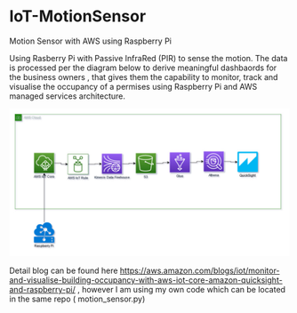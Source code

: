 # IoT-MotionSensor
Motion Sensor with AWS using Raspberry Pi 

Using Rasberry Pi with Passive InfraRed (PIR) to sense the motion. The data is processed per the diagram below to derive meaningful dashbaords for the business owners , that gives them the capability to monitor, track and visualise the occupancy of a permises using Raspberry Pi and AWS managed services architecture. 

![High Lebel Schematic](https://github.com/mayanknauni/IoT-MotionSensor/blob/main/IoT-MotionDetector(1).jpg)


Detail blog can be found here https://aws.amazon.com/blogs/iot/monitor-and-visualise-building-occupancy-with-aws-iot-core-amazon-quicksight-and-raspberry-pi/ , however I am using my own code which can be located in the same repo ( motion_sensor.py)
